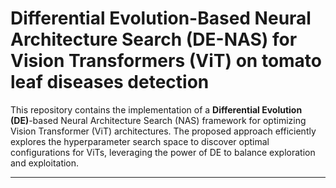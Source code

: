 # Differential Evolution-Based Neural Architecture Search (DE-NAS) for Vision Transformers (ViT) on tomato leaf diseases detection

This repository contains the implementation of a **Differential Evolution (DE)**-based Neural Architecture Search (NAS) framework for optimizing Vision Transformer (ViT) architectures. The proposed approach efficiently explores the hyperparameter search space to discover optimal configurations for ViTs, leveraging the power of DE to balance exploration and exploitation.

---
